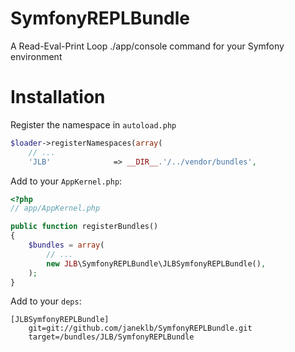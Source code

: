 SymfonyREPLBundle
=================

A Read-Eval-Print Loop ./app/console command for your Symfony environment

Installation
============

Register the namespace in `autoload.php`
``` php
$loader->registerNamespaces(array(
	// ...
	'JLB'              => __DIR__.'/../vendor/bundles',
```

Add to your `AppKernel.php`:
``` php
<?php
// app/AppKernel.php

public function registerBundles()
{
    $bundles = array(
        // ...
        new JLB\SymfonyREPLBundle\JLBSymfonyREPLBundle(),
    );
}
```

Add to your ``deps``:
```
[JLBSymfonyREPLBundle]
	git=git://github.com/janeklb/SymfonyREPLBundle.git
	target=/bundles/JLB/SymfonyREPLBundle
```